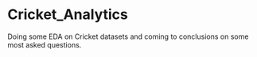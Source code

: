 # Cricket_Analytics
Doing some EDA on Cricket datasets and coming to conclusions on some most asked questions.
